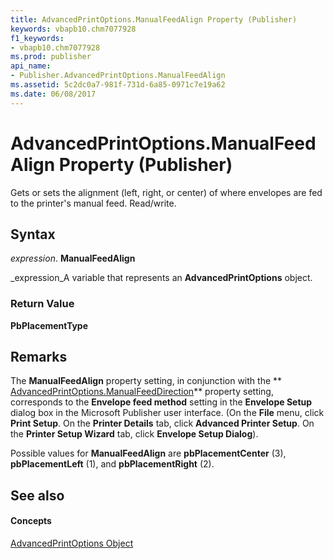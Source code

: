 ```yaml
---
title: AdvancedPrintOptions.ManualFeedAlign Property (Publisher)
keywords: vbapb10.chm7077928
f1_keywords:
- vbapb10.chm7077928
ms.prod: publisher
api_name:
- Publisher.AdvancedPrintOptions.ManualFeedAlign
ms.assetid: 5c2dc0a7-981f-731d-6a85-0971c7e19a62
ms.date: 06/08/2017
---
```



# AdvancedPrintOptions.ManualFeedAlign Property (Publisher)

Gets or sets the alignment (left, right, or center) of where envelopes are fed to the printer's manual feed. Read/write.


## Syntax

 _expression_. **ManualFeedAlign**

 _expression_A variable that represents an **AdvancedPrintOptions** object.


### Return Value

 **PbPlacementType**


## Remarks

The **ManualFeedAlign** property setting, in conjunction with the ** [AdvancedPrintOptions.ManualFeedDirection](advancedprintoptions-manualfeeddirection-property-publisher.md)** property setting, corresponds to the **Envelope feed method** setting in the **Envelope Setup** dialog box in the Microsoft Publisher user interface. (On the **File** menu, click **Print Setup**. On the **Printer Details** tab, click **Advanced Printer Setup**. On the **Printer Setup Wizard** tab, click **Envelope Setup Dialog**).

Possible values for **ManualFeedAlign** are **pbPlacementCenter** (3), **pbPlacementLeft** (1), and **pbPlacementRight** (2).


## See also


#### Concepts


 [AdvancedPrintOptions Object](advancedprintoptions-object-publisher.md)

